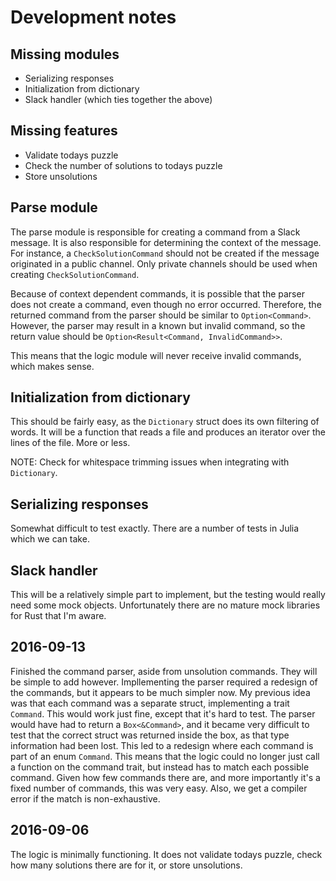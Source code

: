 Development notes
=================

Missing modules
---------------

- Serializing responses
- Initialization from dictionary
- Slack handler (which ties together the above)

Missing features
----------------

- Validate todays puzzle
- Check the number of solutions to todays puzzle
- Store unsolutions

Parse module
------------
The parse module is responsible for creating a command from a Slack message. It is also responsible
for determining the context of the message. For instance, a `CheckSolutionCommand` should not be
created if the message originated in a public channel. Only private channels should be used when
creating `CheckSolutionCommand`.

Because of context dependent commands, it is possible that the parser does not create a command,
even though no error occurred. Therefore, the returned command from the parser should be
similar to `Option<Command>`. However, the parser may result in a known but invalid command, so the
return value should be `Option<Result<Command, InvalidCommand>>`.

This means that the logic module will never receive invalid commands, which makes sense.

Initialization from dictionary
------------------------------
This should be fairly easy, as the `Dictionary` struct does its own filtering of words. It will be
a function that reads a file and produces an iterator over the lines of the file. More or less.

NOTE: Check for whitespace trimming issues when integrating with `Dictionary`.

Serializing responses
---------------------
Somewhat difficult to test exactly. There are a number of tests in Julia which we can take.

Slack handler
-------------
This will be a relatively simple part to implement, but the testing would really need some mock
objects. Unfortunately there are no mature mock libraries for Rust that I'm aware.

2016-09-13
----------
Finished the command parser, aside from unsolution commands. They will be simple to add however.
Impllementing the parser required a redesign of the commands, but it appears to be much simpler now.
My previous idea was that each command was a separate struct, implementing a trait `Command`. This
would work just fine, except that it's hard to test. The parser would have had to return a
`Box<&Command>`, and it became very difficult to test that the correct struct was returned inside
the box, as that type information had been lost. This led to a redesign where each command is part
of an enum `Command`. This means that the logic could no longer just call a function on the command
trait, but instead has to match each possible command. Given how few commands there are, and more
importantly it's a fixed number of commands, this was very easy. Also, we get a compiler error if
the match is non-exhaustive.

2016-09-06
----------
The logic is minimally functioning. It does not validate todays puzzle, check how many solutions
there are for it, or store unsolutions.
